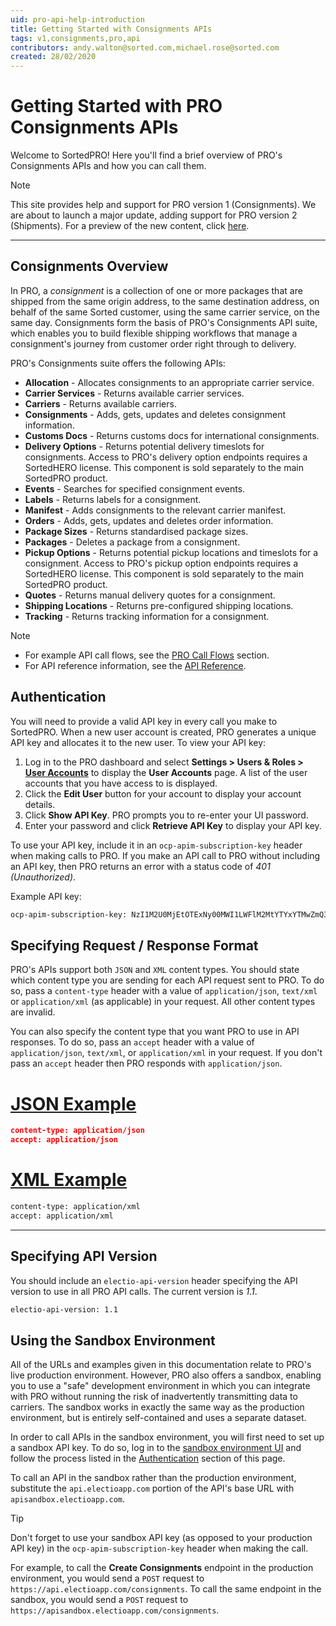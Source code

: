 ```yaml
---
uid: pro-api-help-introduction
title: Getting Started with Consignments APIs
tags: v1,consignments,pro,api
contributors: andy.walton@sorted.com,michael.rose@sorted.com
created: 28/02/2020
---
```

# Getting Started with PRO Consignments APIs

Welcome to SortedPRO! Here you'll find a brief overview of PRO's Consignments APIs and how you can call them.

> [!NOTE]
> This site provides help and support for PRO version 1 (Consignments). We are about to launch a major update, adding support for PRO version 2 (Shipments). For a preview of the new content, click [here](https://docs-preview.sorted.com/pro/).

---

## Consignments Overview

In PRO, a _consignment_ is a collection of one or more packages that are shipped from the same origin address, to the same destination address, on behalf of the same Sorted customer, using the same carrier service, on the same day. Consignments form the basis of PRO's Consignments API suite, which enables you to build flexible shipping workflows that manage a consignment's journey from customer order right through to delivery.

PRO's Consignments suite offers the following APIs:

* **Allocation** - Allocates consignments to an appropriate carrier service.
* **Carrier Services** - Returns available carrier services.
* **Carriers** - Returns available carriers.
* **Consignments** - Adds, gets, updates and deletes consignment information.
* **Customs Docs** - Returns customs docs for international consignments.
* **Delivery Options** - Returns potential delivery timeslots for consignments. Access to PRO's delivery option endpoints requires a SortedHERO license. This component is sold separately to the main SortedPRO product.
* **Events** - Searches for specified consignment events.
* **Labels** - Returns labels for a consignment.
* **Manifest** - Adds consignments to the relevant carrier manifest.
* **Orders** - Adds, gets, updates and deletes order information.
* **Package Sizes** - Returns standardised package sizes.
* **Packages** - Deletes a package from a consignment.
* **Pickup Options** - Returns potential pickup locations and timeslots for a consignment. Access to PRO's pickup option endpoints requires a SortedHERO license. This component is sold separately to the main SortedPRO product.
* **Quotes** - Returns manual delivery quotes for a consignment. 
* **Shipping Locations** - Returns pre-configured shipping locations.
* **Tracking** - Returns tracking information for a consignment.

> [!NOTE]
>
> * For example API call flows, see the [PRO Call Flows](/pro/api/help/flows.html) section.
> * For API reference information, see the [API Reference](https://docs.electioapp.com/#/api/PostTrackingEvents).

## Authentication

You will need to provide a valid API key in every call you make to SortedPRO. When a new user account is created, PRO generates a unique API key and allocates it to the new user. To view your API key:

1. Log in to the PRO dashboard and select **Settings > Users & Roles > [User Accounts](https://www.electioapp.com/Company/UserAccounts)** to display the **User Accounts** page. A list of the user accounts that you have access to is displayed.
2. Click the **Edit User** button for your account to display your account details.
3. Click **Show API Key**. PRO prompts you to re-enter your UI password.
4. Enter your password and click **Retrieve API Key** to display your API key.

To use your API key, include it in an `ocp-apim-subscription-key` header when making calls to PRO. If you make an API call to PRO without including an API key, then PRO returns an error with a status code of _401 (Unauthorized)_.

Example API key:

```xml
ocp-apim-subscription-key: NzI1M2U0MjEtOTExNy00MWI1LWFlM2MtYTYxYTMwZmQ3NWM5
```

## Specifying Request / Response Format

PRO's APIs support both `JSON` and `XML` content types. You should state which content type you are sending for each API request sent to PRO. To do so, pass a `content-type` header with a value of `application/json`, `text/xml` or `application/xml` (as applicable) in your request. All other content types are invalid.

You can also specify the content type that you want PRO to use in API responses. To do so, pass an `accept` header with a value of `application/json`, `text/xml`, or `application/xml` in your request. If you don't pass an `accept` header then PRO responds with `application/json`.

# [JSON Example](#tab/json-example)

```json
content-type: application/json
accept: application/json
```

# [XML Example](#tab/xml-example)

```xml
content-type: application/xml
accept: application/xml
```

---

## Specifying API Version

You should include an `electio-api-version` header specifying the API version to use in all PRO API calls. The current version is _1.1_.

```xml
electio-api-version: 1.1
```

## Using the Sandbox Environment

All of the URLs and examples given in this documentation relate to PRO's live production environment. However, PRO also offers a sandbox, enabling you to use a "safe" development environment in which you can integrate with PRO without running the risk of inadvertently transmitting data to carriers. The sandbox works in exactly the same way as the production environment, but is entirely self-contained and uses a separate dataset.

In order to call APIs in the sandbox environment, you will first need to set up a sandbox API key. To do so, log in to the [sandbox environment UI](https://websandbox.electioapp.com/) and follow the process listed in the [Authentication](#authentication) section of this page.

To call an API in the sandbox rather than the production environment, substitute the `api.electioapp.com` portion of the API's base URL with `apisandbox.electioapp.com`.

> [!TIP]
> Don't forget to use your sandbox API key (as opposed to your production API key) in the `ocp-apim-subscription-key` header when making the call.

For example, to call the **Create Consignments** endpoint in the production environment, you would send a `POST` request to `https://api.electioapp.com/consignments`. To call the same endpoint in the sandbox, you would send a `POST` request to `https://apisandbox.electioapp.com/consignments`.
